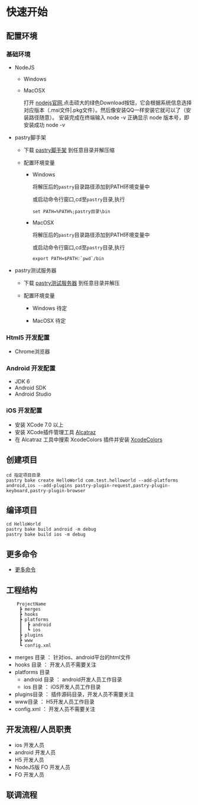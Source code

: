 # 快速开始

## 配置环境

### 基础环境

* NodeJS

  * Windows

  * MacOSX
  
    打开 [nodejs官网][net_nodejs官网],点击硕大的绿色Download按钮，它会根据系统信息选择对应版本（.msi文件|.pkg文件）。然后像安装QQ一样安装它就可以了（安装路径随意）。
    安装完成在终端输入 node -v 正确显示 node 版本号，即安装成功
        node -v


* pastry脚手架

  * 下载 [pastry脚手架][md_download] 到任意目录并解压缩

  * 配置环境变量

    * Windows

      将解压后的`pastry`目录路径添加到PATH环境变量中

      或启动命令行窗口,cd至`pastry`目录,执行

          set PATH=%PATH%;pastry目录\bin

    * MacOSX

      将解压后的`pastry`目录路径添加到PATH环境变量中

      或启动命令行窗口,cd至`pastry`目录,执行

          export PATH=$PATH:`pwd`/bin

* pastry测试服务器
  * 下载 [pastry测试服务器][md_download] 到任意目录并解压

  * 配置环境变量

      * Windows
        待定

      * MacOSX
        待定
          

### Html5 开发配置

* Chrome浏览器

### Android 开发配置

* JDK 6
* Android SDK
* Android Studio

### iOS 开发配置

* 安装 XCode 7.0 以上
* 安装 XCode插件管理工具 [Alcatraz][net_Alcatraz]
* 在 Alcatraz 工具中搜索 XcodeColors 插件并安装 [XcodeColors][net_XcodeColors]

## 创建项目

    cd 指定项目目录
    pastry bake create HelloWorld com.test.helloworld --add-platforms android,ios --add-plugins pastry-plugin-request,pastry-plugin-keyboard,pastry-plugin-browser

## 编译项目

    cd HelloWorld
    pastry bake build android -m debug
    pastry bake build ios -m debug 

## 更多命令

* [更多命令][moreCli]

## 工程结构

        ProjectName
         ┣ merges
         ┣ hooks
         ┣ platforms
         ┃  ┣ android
         ┃  ┗ ios
         ┣ plugins
         ┣ www
         ┗ config.xml
* merges 目录     ： 针对ios、android平台的html文件
* hooks 目录    ：   开发人员不需要关注
* platforms 目录
    * android 目录  ：   android开发人员工作目录
    * ios 目录  ：   iOS开发人员工作目录
* plugins目录   ：   插件源码目录，开发人员不需要关注
* www目录   ：   H5开发人员工作目录
* config.xml  ：   开发人员不需要关注

## 开发流程/人员职责
* ios 开发人员
* android 开发人员
* H5 开发人员
* NodeJS版 FO 开发人员
* FO 开发人员

## 联调流程

[moreCli]: (cli/bake.md)
[net_XcodeColors]: https://github.com/robbiehanson/XcodeColors
[net_Alcatraz]:https://github.com/mneorr/Alcatraz
[net_nodejs官网]:https://nodejs.org/zh-cn/
[md_download]: download.md